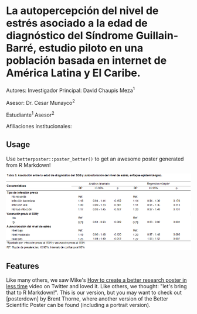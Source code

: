 # La autopercepción del nivel de estrés asociado a la edad de diagnóstico del Síndrome Guillain-Barré, estudio piloto en una población basada en internet de América Latina y El Caribe. 

Autores:
Investigador Principal: David Chaupis Meza<sup>1</sup>

Asesor:
Dr. Cesar Munayco<sup>2</sup>

Estudiante<sup>1</sup>
Asesor<sup>2</sup>

Afiliaciones institucionales:
[^1]:	Facultad de Salud Pública y Administración, Universidad Peruana Cayetano Heredia.
[^2]:	Center for Disease Control and Prevention, Peru.



## Usage

Use `betterposter::poster_better()` to get an awesome poster generated from R Markdown!

![](Figuras/Table3.png)

## Features

Like many others, we saw Mike's [How to create a better research poster in less time](https://youtu.be/1RwJbhkCA58) video on Twitter and loved it. Like others, we thought: "let's bring that to R Markdown!". This is our version, but you may want to check out [posterdown] by Brent Thorne, where another version of the Better Scientific Poster can be found (including a portrait version).
